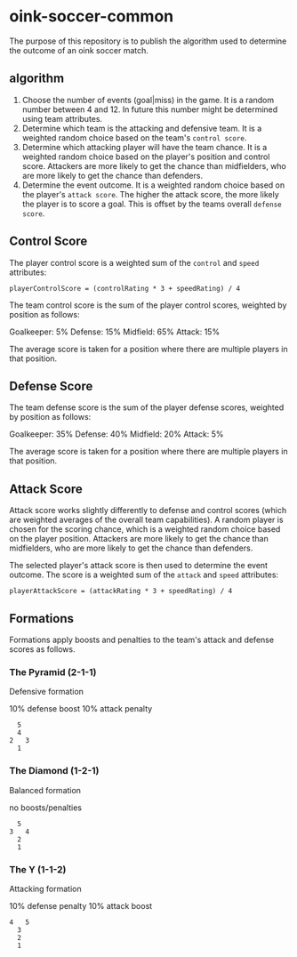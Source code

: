 # oink-soccer-common

The purpose of this repository is to publish the algorithm used to determine the outcome of an oink soccer match.

## algorithm

1. Choose the number of events (goal|miss) in the game. It is a random number between 4 and 12. In future this number might be determined using team attributes.
2. Determine which team is the attacking and defensive team. It is a weighted random choice based on the team's `control score`.
3. Determine which attacking player will have the team chance. It is a weighted random choice based on the player's position and control score. Attackers are more likely to get the chance than midfielders, who are more likely to get the chance than defenders.
4. Determine the event outcome. It is a weighted random choice based on the player's `attack score`. The higher the attack score, the more likely the player is to score a goal. This is offset by the teams overall `defense score`.

## Control Score

The player control score is a weighted sum of the `control` and `speed` attributes:

```text
playerControlScore = (controlRating * 3 + speedRating) / 4
```

The team control score is the sum of the player control scores, weighted by position as follows:

Goalkeeper: 5%
Defense: 15%
Midfield: 65%
Attack: 15%

The average score is taken for a position where there are multiple players in that position.

## Defense Score

The team defense score is the sum of the player defense scores, weighted by position as follows:

Goalkeeper: 35%
Defense: 40%
Midfield: 20%
Attack: 5%

The average score is taken for a position where there are multiple players in that position.

## Attack Score

Attack score works slightly differently to defense and control scores (which are weighted averages of the overall team capabilities). A random player is chosen for the scoring chance, which is a weighted random choice based on the player position. Attackers are more likely to get the chance than midfielders, who are more likely to get the chance than defenders.

The selected player's attack score is then used to determine the event outcome. The score is a weighted sum of the `attack` and `speed` attributes:

```text
playerAttackScore = (attackRating * 3 + speedRating) / 4
```

## Formations

Formations apply boosts and penalties to the team's attack and defense scores as follows.

### The Pyramid (2-1-1)

Defensive formation

10% defense boost
10% attack penalty

```
  5
  4
2   3
  1
```

### The Diamond (1-2-1)

Balanced formation

no boosts/penalties

```
  5
3   4
  2
  1
```

### The Y (1-1-2)

Attacking formation

10% defense penalty
10% attack boost

```
4   5
  3
  2
  1
```
